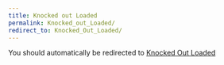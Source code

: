 ```yaml
---
title: Knocked out Loaded
permalink: Knocked_out_Loaded/
redirect_to: Knocked_Out_Loaded/
---
```


You should automatically be redirected to [Knocked Out Loaded](Knocked_Out_Loaded/)
